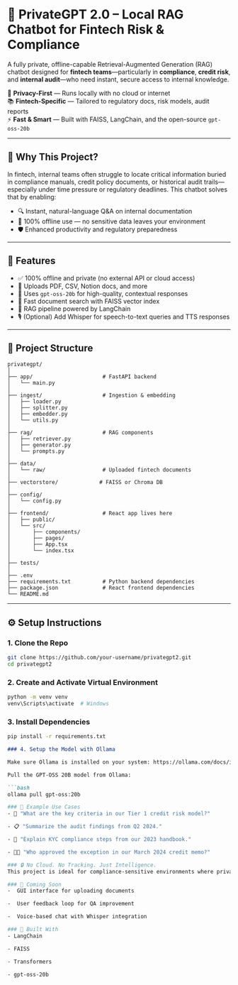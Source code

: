 # 💼 PrivateGPT 2.0 – Local RAG Chatbot for Fintech Risk & Compliance

A fully private, offline-capable Retrieval-Augmented Generation (RAG) chatbot designed for **fintech teams**—particularly in **compliance**, **credit risk**, and **internal audit**—who need instant, secure access to internal knowledge.

🔐 **Privacy-First** — Runs locally with no cloud or internet  
📚 **Fintech-Specific** — Tailored to regulatory docs, risk models, audit reports  
⚡ **Fast & Smart** — Built with FAISS, LangChain, and the open-source `gpt-oss-20b`

---

## 🎯 Why This Project?

In fintech, internal teams often struggle to locate critical information buried in compliance manuals, credit policy documents, or historical audit trails—especially under time pressure or regulatory deadlines. This chatbot solves that by enabling:

- 🔍 Instant, natural-language Q&A on internal documentation  
- 💾 100% offline use — no sensitive data leaves your environment  
- 🛡️ Enhanced productivity and regulatory preparedness

---

## 🚀 Features

- ✅ 100% offline and private (no external API or cloud access)
- 📂 Uploads PDF, CSV, Notion docs, and more
- 🤖 Uses `gpt-oss-20b` for high-quality, contextual responses
- 🔎 Fast document search with FAISS vector index
- 🧠 RAG pipeline powered by LangChain
- 🎙️ (Optional) Add Whisper for speech-to-text queries and TTS responses

---

## 📁 Project Structure

```text
privategpt/
│
├── app/                      # FastAPI backend
│   └── main.py
│
├── ingest/                   # Ingestion & embedding
│   ├── loader.py
│   ├── splitter.py
│   ├── embedder.py
│   └── utils.py
│
├── rag/                      # RAG components
│   ├── retriever.py
│   ├── generator.py
│   └── prompts.py
│
├── data/
│   └── raw/                  # Uploaded fintech documents
│
├── vectorstore/             # FAISS or Chroma DB
│
├── config/
│   └── config.py
│
├── frontend/                 # React app lives here
│   ├── public/
│   └── src/
│       ├── components/
│       ├── pages/
│       ├── App.tsx
│       └── index.tsx
│
├── tests/
│
├── .env
├── requirements.txt          # Python backend dependencies
├── package.json              # React frontend dependencies
└── README.md
```


---

## ⚙️ Setup Instructions

### 1. Clone the Repo

```bash
git clone https://github.com/your-username/privategpt2.git
cd privategpt2
```
### 2. Create and Activate Virtual Environment

```bash
python -m venv venv
venv\Scripts\activate  # Windows
```

### 3. Install Dependencies

```bash
pip install -r requirements.txt
```

```markdown
### 4. Setup the Model with Ollama

Make sure Ollama is installed on your system: https://ollama.com/docs/installation

Pull the GPT-OSS 20B model from Ollama:

```bash
ollama pull gpt-oss:20b

### 🧪 Example Use Cases
- 🔎 "What are the key criteria in our Tier 1 credit risk model?"

- 📋 "Summarize the audit findings from Q2 2024."

- 📘 "Explain KYC compliance steps from our 2023 handbook."

- 👩‍💻 "Who approved the exception in our March 2024 credit memo?"

### 🔒 No Cloud. No Tracking. Just Intelligence.
This project is ideal for compliance-sensitive environments where privacy, speed, and relevance matter most.

### 📌 Coming Soon
-  GUI interface for uploading documents

-  User feedback loop for QA improvement

-  Voice-based chat with Whisper integration

### 🧠 Built With
- LangChain

- FAISS

- Transformers

- gpt-oss-20b